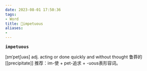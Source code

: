 ```yaml
---
date: 2023-08-01 17:50:36
tags: 
- Word
title: 📖impetuous
aliases: 
- 
---
```


<pre><strong>impetuous</strong></pre>

[ɪmˈpetʃuəs]
adj. acting or done quickly and without thought 鲁莽的
[[precipitate]]
推荐：im-使 + pet-追求 + -uous表形容词。
